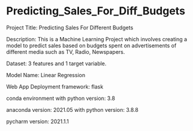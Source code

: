 # Predicting_Sales_For_Diff_Budgets
Project Title: Predicting Sales For Different Budgets

Description:
This is a Machine Learning Project which involves creating a model to predict sales based on budgets 
spent on advertisements of different media such as TV, Radio, Newspapers.

Dataset: 3 features and 1 target variable.

Model Name: Linear Regression

Web App Deployment framework: flask

conda environment with python version: 3.8

anaconda version: 2021.05 with python version: 3.8.8

pycharm version: 2021.1.1
